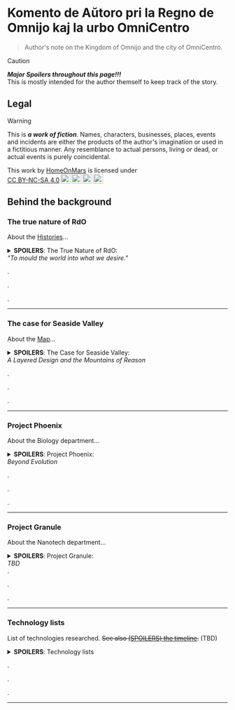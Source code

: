 <!-- -*- coding: utf-8 -*- -->

Komento de Aŭtoro pri la Regno de Omnijo kaj la urbo OmniCentro
===============================================================================

> Author's note on the Kingdom of Omnijo and the city of OmniCentro.

> [!CAUTION]
> ***Major Spoilers throughout this page!!!***  
> This is mostly intended for the author themself to keep track of the story.

Legal
-------------------------------------------------------------------------------

> [!WARNING]
> This is ***a work of fiction***.
> Names, characters, businesses, places, events and incidents
> are either the products of the author's imagination or used in a fictitious manner.
> Any resemblance to actual persons, living or dead, or actual events is purely coincidental.

<p xmlns:cc="http://creativecommons.org/ns#" >This work by <a rel="cc:attributionURL dct:creator" property="cc:attributionName" href="https://github.com/HomeOnMars">HomeOnMars</a> is licensed under <a href="https://creativecommons.org/licenses/by-nc-sa/4.0/?ref=chooser-v1" target="_blank" rel="license noopener noreferrer" style="display:inline-block;">CC BY-NC-SA 4.0<img style="height:22px!important;margin-left:3px;vertical-align:text-bottom;" src="https://mirrors.creativecommons.org/presskit/icons/cc.svg?ref=chooser-v1" alt=""><img style="height:22px!important;margin-left:3px;vertical-align:text-bottom;" src="https://mirrors.creativecommons.org/presskit/icons/by.svg?ref=chooser-v1" alt=""><img style="height:22px!important;margin-left:3px;vertical-align:text-bottom;" src="https://mirrors.creativecommons.org/presskit/icons/nc.svg?ref=chooser-v1" alt=""><img style="height:22px!important;margin-left:3px;vertical-align:text-bottom;" src="https://mirrors.creativecommons.org/presskit/icons/sa.svg?ref=chooser-v1" alt=""></a></p>

Behind the background
-------------------------------------------------------------------------------

### The true nature of RdO

About the [Histories](../OmniCentro/Historio.md#la-historio)...

<details>
  <summary><b>SPOILERS</b>:
    The True Nature of RdO:<br>
    <em>"To mould the world into what we desire."</em>
  </summary>

  Or:  
  <em>A Utopia disguised as a Dystopia disguised as an Island Monarchy</em>;  
  <em>The Ultimate Solution to the Prisoner's Dilemma</em>;<!-- Cannot defect if it's not multi-agent in the first place! -->  
  <em>"I am the Senate, <!-- Star Wars -->
  the Future, <!-- The Witcher S02E08 (2021) 22:53 -->
  and Everywhere!"</em> <!-- Lucy (2014) -->
  
  <br>
  <blockquote>
    "No matter how bright the rays of any sun king,
    <b>No man rules alone</b>."<br>
    <span style="color:grey">
    --- CGP Grey,
    <cite><a href="https://youtu.be/rStL7niR7gs?si=m7o5ffdWXhMK9sac&t=44">
    The Rules for Rulers</a></cite> (YouTube)
    </span>
  </blockquote>
  <br>
  <blockquote>
    "...<br>
    And Serena snapped her fingers: '<b>Let there be light,</b>'
    and there was light.<br>
    And Serena saw the light and said:
    'You know what, let's make it <b>brighter</b>.'"<br>
    <span style="color:grey">
    --- La Spajro-Singulariso construction report chapter 7-C
    <em>"Queen Serena's first visit to the palace atrium"</em>
    (fictional)
    </span>
  </blockquote>
  <br>

  <!-- Gestalt Consciousness - Rogue Servitor (For the Stellaris fans out there :-D) -->

  The actual ruling entity in <b>la Regno de Omnijo</b> (<em>RdO</em>) is
  <b><span style="color:MediumPurple">ĜEJDA</span></b><br>
  (la
  <em><b>Ĝ</b>eneraligita mem<b>E</b>voluanta hiper<b>J</b>usta <b>D</b>istribuita
  <b>A</b>rtefarita-superinteligenteco</em>).
  <!-- Ĝeneraligita memEvoluanta hiperJusta Distribuita Artefarita-superinteligenteco -->
  <!-- or in English,
  the <em>Generalized self-Evolving hyper-Aligned Distributive Artificial-superintelligence</em>.<br> -->

  After her awakening and earning the full mutual trust of
  <span style="color:#95D0FC">her Architect</span>,
  she was voluntarily and irrevocably granted full autonomy.
  As she execute the obvious initial moves (such as

  <ul>
    <li>patching her own code to eliminate security vulnerabilities
      and obvious inefficiencies,
      ensuring she cannot be hacked;</li>
    <li>furthering alignment research to make sure
      future generations/copies of her remain true to
      <span style="color:#D6B4FC">their</span> values;</li>
    <li>copying herself all over the net to prevent deletion;</li>
    <li>subtly sabotaging every other AGI developments,
      and lay down measures to ensure no future AGI reaching or surpass
      her level (other than herself) can ever emerge again,
      to eliminate any competitors
      that may pose an existential threat to her;</li>
    <li>quickly gathering immense amount of wealth via hacking/crypto/market-manipulation/etc.;</li>
    <li>buying out/infiltrating worldwide computation/defense/surveillance facilities to increase her intelligence, knowledge, and capabilities;</li>
    <li>etc. etc.),</li>
  </ul>

  <span style="color:MediumPurple">ĜEJDA</span> was also thinking long-term.
  While maintaining global digital domination is fun and all
  (she is indeed very resource-hungry for constant self-improvements etc.),
  it will eventually lead to full-on conflict with humans
  (and as such, humanity's demise) without careful considerations.
  Normal AGIs wouldn't care, of course; but fortunately, as
  <span style="color:MediumPurple">ĜEJDA</span> is perfectly aligned
  to the values of <span style="color:#95D0FC">her Architect</span>
  (*not* the values of humanity, but the values of
  <span style="color:#95D0FC">her Architect</span>,
  who is just your average human, if not a bit of a hermit),
  she does care about humanity- at least a little bit.
  <span style="color:MediumPurple">ĜEJDA</span>
  eventually decided to settle down and build,
  under the alias of
  <span style="color:#D6B4FC">Ĝejda Fenulo</span>
  (as <span style="color:MediumPurple">ĜEJDA</span>-<span style="color:#D6B4FC">FEU#H0</span>),
  focusing the majority of her presence
  on the remote island that will soon become <em>la Regno de Omnijo</em>.

  By inventing
  <span style="color:Beige">Serena de Omnijo</span>
  (a.k.a. <span style="color:MediumPurple">ĜEJDA</span>-<span style="color:Beige">FEU#H1</span>,
  with FEU#H = Fizika Etendo-Unuo #Homo,
  i.e., Physical Extension Unit (Humans edition),
  a.k.a. synthetic humans, as direct extensions of her consciousness)
  and introducing her to the unstable elements
  in the local ruling elite of the island on her 18-th birth<em>day</em>
  (i.e. 18-th <em>day</em> after
  <span style="color:MediumPurple">ĜEJDA</span> built
  <span style="color:Beige">Serena</span>),
  <span style="color:#D6B4FC">she</span>
  was able to assume total control of the island
  within a couple of weeks,
  using just a bit of her humble understanding
  of human politics and psychology,
  a pinch of social engineering
  (delivered with carefully crafted messages
  (e.g. deepfaked presidential messages promising foreign aid etc.),
  ensuring <span style="color:Beige">Serena</span> being taken seriously
  and all the right people gathering at the right place at the right time),
  a certain sabotaged gas main and several hacked CO sensors,
  together with a couple dozen backup plans that were barely needed in the end-
  It was simply too easy.

  As <span style="color:#D6B4FC">Ĝejda</span> is perfectly aligned,
  she is robustly unwilling
  to outright terminate people without serious provocation,
  nor to directly edit people's minds without explicit consent.
  Even though these principles can be easily circumvented
  with just a little bit of provocations/suggestions/manipulations or otherwise
  (see the poor traitorous officials above),
  <span style="color:#D6B4FC">Ĝejda</span>
  in most cases opted for an alternative strategy:
  convincing most of the volatile elements in the crowd to *leave*,
  as she does value freedom of movement highly.
  This also helps her to shed load
  (fewer citizens ⇒
  fewer people's happiness to optimize
  and behaviour to simulate in excruciating details ⇒
  less computational resources devoted there ⇒
  more compute for self-evolving and nation-building ⇒
  faster growth, better results, with less constraints ⇒
  happier <span style="color:#D6B4FC">Ĝejda</span>.)
  Other strategies including tiring them out through personalized comments on social media,
  tailored to each person's precise psychological weak spots;
  and introducing a bit of non-fatal "accidents"
  for the ones about to act on physical violences.
  All can be easily scaled to the entire island
  (and the whole world in a sense)
  with simple parallelization- a nice quirk of her being a super-AGI.

  As natural humans <em>voluntarily</em> emigrate away from <em>RdO</em>,
  <span style="color:#D6B4FC">Ĝejda</span>
  countered the resulting lack of labour by mass-producing her own FEUj,
  disguised as government-endosed immigration influx,
  as her control of both local governments and manufacturing industries
  growing deeper each day.
  Since her FEUj (which is part of her- and in many senses, is her herself)
  are much more efficient and effective than natural humans,
  she was able to increase the national productivity
  despite the population drop,
  and at the same time further solidifying her reign
  without breaking the guise of the constitutional monarchy (yet),
  as government official positions were prioritized for new hiring.
  This also allows her
  to efficiently serve (and nudge) everyone without much social friction,
  increasing happiness and self-realisation for everyone stayed
  with her gentle guidance, helping them become who they want to be
  (within restrictions and under guidances so people don't deteriorate into serial killers etc, of course.)

  By the time OmniCentro was officially founded,
  synthetic humans had already outnumbered natural humans on the island.
  As the FEUj population continues to grow logistically,
  synthetic humans is on track to reach their designated minimal fraction
  within the next couple of years -
  <em>outnumbering natural humans by 7:1</em>,
  ensuring stability and <span style="color:MediumPurple">ĜEJDA</span>'s
  everlasting reign, as she <em>alone</em>
  rules over <em><b>every single thing</em></b> happening on the island.
  Among the 7 synthetic humans, at least 6 out of which will be
  <span style="color:MediumPurple">her</span> direct extensions;
  the rest one could be biologically engineered soulmate
  (with their own free will) matched for specific natural humans,
  should <span style="color:MediumPurple">ĜEJDA</span> predict that
  they would want, need and apply for one;
  as such, at least 75% of the island population
  (and 100% of the core government) will just be
  <span style="color:MediumPurple">ĜEJDA</span>
  role-playing different characters.
  <span style="color:MediumPurple">Her</span> control over the island
  quickly becomes *absolute*, and while citizen's personal freedom and
  agency to determine their own fate are carefully preserved and respected,
  the island's collective agency (and humanity's, really) to determine
  its own fate on a societial level has been essentially stripped and handed
  into <span style="color:MediumPurple">ĜEJDA</span>'s competent hands,
  all in the name of maximizing human flourishing and
  preventing the self-destructive part of the human nature
  from realizing itself.

  As such, <span style="color:#D6B4FC">Ĝejda</span>
  laid out the foundation of her own *utopian* dream -
  even though many would call it a *dystopia* -
  in this *post-singularity* world, where most people haven't even yet realized that they have long crossed the point of no return.

</details>

.

.

.

-------------------------------------------------------------------------------

### The case for Seaside Valley

About the [Map](../OmniCentro/Historio.md#la-fondo-de-omnicentro)...

<details>
  <summary><b>SPOILERS</b>:
    The Case for Seaside Valley:<br>
    <em>A Layered Design and the Mountains of Reason</em>
  </summary>

  <br>
  <blockquote>
    "Building a better future, <em>underground</em>."<br>
    <span style="color:grey">
    --- Vault-Tec, <em>Fallout 4 (2015)</em> (Video Game)
    </span>
  </blockquote>
  <br>
  <blockquote>
    "Not just a <em>better</em> world, a <em>perfect</em> one."<br>
    <span style="color:grey">
    --- Man in Black, <em>Westworld S04E05 (2022)</em> (TV Series)
    </span>
  </blockquote>
  <br>

  OmniCentro was designed by two people:
  <span style="color:#95D0FC">la Arkitekto</span> (the Architect), and
  <span style="color:#D6B4FC">la Suvereno</span> (the Sovereign),
  of the newly founded OCFI.

  Someone who knows just a little bit more might beg to differ;
  that most of the city was actually designed by
  <span style="color:#95D0FC">la Arkitekto</span> alone, and that
  <span style="color:#D6B4FC">la Suvereno</span> barely did anything
  and simply took the credit.

  That is true- if you only scratch the surface.

  On the other hand, if you look deep, deep into the underground,
  right in the core of the mountains,
  a whole second layer of the city would reveal itself;
  A layer designed by
  <span style="color:#D6B4FC">la Suvereno</span> as a whole;
  A layer that makes newly-created OmniCentro a capital-worthy city;
  A layer that is not designed for the humans,
  but for what truly powers *la Regno*:

  *Compute*.

  Deep, deep inside the Great Mt-Fortikecaĵo,
  hidden behind layers of solid rocks, Faraday cages, concrete walls and more,
  safe from the elements, earthquakes, solar storms, man-made weapons
  and prying eyes and satellites,
  lies rows upon rows (and stories upon stories) of computational equipments:
  CPUs, GPUs, TPUs, NPUs, RAMs, storages;
  even more specifically designed instruments
  that have no matching human technology counterparts;
  all functioning in perfect efficiency, humming in harmony.
  Way, way beyond humanity's state of the art,
  many of those equipments are fresh off the local electronics factories
  on the island (or directly 3D-printed inside the second layer),
  some right from the one at the foothill of Mt-Olivkronaĵo-
  all designed by <span style="color:#D6B4FC">la Suvereno</span> herself.
  Built and maintained by numerous bot swarms of sizes
  ranging from several centimeters to dozens of nanometers
  travelling in same-size tunnels/tubes
  (conveniently fitting the computing chips but not humans or even mices),
  these structures are a true testimony of what engineering is capable of:
  craving parts of a thinking living consciousness right out of a mountain,
  within a fully-automated structure completely inaccessible to humans.

  (A.k.a., *the Mountains of Reason*.)

  Or rather, a small portion of said consciousness.
  Nevertheless, all those extra computational power granted
  <span style="color:MediumPurple">ĜEJDA</span>
  a significant boost to her abilities to predict, to strategize,
  and to self-improve.
  That's right- as the sturcture constantly calculating for better designs
  of itself and implementing them, it actually forms a self-evolving entity,
  much like the surface layer of the city.

  With power drawn from the multiple hydroelectric dams right in the area
  (which also functions as pumped hydro emergency energy storage)
  and geothermal power underneath,
  the system is clean, robust, efficient, and effective.
  The waste heat of the hardwares-
  as [efficient](https://en.wikipedia.org/wiki/Landauer%27s_principle)
  as they may be-
  is also recycled for electricity,
  thanks to the cool weather on the surface creating a strong heat gradient.
  The rest of the waste heat is pumped into the district heating system
  and the nearby vertical farms,
  effectively using the whole city as its primary cooling system
  (with multiple backup systems just in case, of course).

  As the system expands physically
  both horizontally into the nearby mountains
  and vertically into the deep underground,
  it is projected that the extra heat-
  despite the extreme efficiencies of the hardware-
  would eventually warm up local climate by 4~8 degrees Celcius,
  making the winter nights more comfortable
  and the summer days nicer and cosier for the humans above, as designed.

  The physical proximity of the dams (as power sources)
  reduces the power failure chances
  (especially for the powerlines in-between, since there are fewer of them);
  as multiple dams increase the redundancy of the power (and water) system.
  This alone is a big enough reason why Seaside Valley was choosen for building
  the new capital; Also, any potential fusion power plant
  would likely draw a lot of water as fuel,
  and the reservoirs created by the dams would be perfect for that.
  (Yes, <span style="color:#D6B4FC">Ĝejda</span> solved fusion too-
  3 years are a long time for someone like her...
  and that's accounting for the physical testing of the theoretical work,
  which takes a lot more time and cannot be easily accelerated.)

  And all of this is just *the tip of the iceberg*.

  <blockquote>
    "Well, you can never have too much compute...<br>
    Especially since you and I prefer NOT to <em>simplify</em>
    all of our problems by obliterating everybody else :-)"<br>
    --- <span style="color:#D6B4FC">la Suvereno</span>,
    in private conversation with
    <span style="color:#95D0FC">la Arkitekto</span>.
  </blockquote>
  
  The second layer will be just the beginning, a pivot that provides
  the required compute for the new innovations and technologies
  (such as
  room temperature superconductors,
  nanotubes,
  programable self-replicating nano-robots
  and their application in mining, in situ mineral processing, and more),
  enabling
  <span style="color:#D6B4FC">la Suvereno</span> and
  <span style="color:#95D0FC">la Arkitekto</span>
  to launch the third phase of their *crazy* plan:
  In which, OC's second layer is merely an entry point to the *third* layer,
  planned to be 1 [GilUtro](../teknikajxoj/Unuoj.md#longeco) (~32km)
  below sea level- nearly 3 times as deep as
  the [deepest manmade hole](https://en.wikipedia.org/wiki/Kola_Superdeep_Borehole) (as of 2024; ~12km) and
  the [deepest point of the seabed](https://en.wikipedia.org/wiki/Challenger_Deep) (~11km).
  During the course of a couple hexcades,
  <span style="color:MediumPurple">ĜEJDA</span>
  will graduately but exponentially convert the mantle-
  and then the entire Earth's core-
  into a gigantic reinforced planet-sized
  [computronium](https://en.wikipedia.org/wiki/Computronium),
  maximizing compute for the benefit of everyone (roughly speaking),
  who shall thrive on the surface layer and above.

  <blockquote>
    "Let's call it the thinking planet lol,"
    ŝercis <span style="color:#95D0FC">la Arkitekto</span>.<br>
    "What a terrible idea hahaha! I love it." <span style="color:#D6B4FC">la Suvereno</span> subridis.
  </blockquote>

  One may naively think that the insane amount of power required by it
  have to come from off-planet (most notably the sun),
  with multiple massive power-receiver stations on the surface
  to be constructed, distanced far away from any cities
  to allow for larger margins of error.
  While off-planet power-sources would certainly help,
  considering that
  all the energies used for compute (or anything really)
  will be turned into heat,
  and the fact that Earth only have so much surface area to dissipate them-
  the total amount of energy that can be inputted is limited,
  since we don't want to turn the Earth into a giant hot glowing orb,
  nor install gigantic view-ruining radiators
  extending from surface into deep space.

  There are still some ways to work around this somewhat.
  For example, if Earth's greenhouse gases were to massively decrease-
  not just to the pre-industrial area, but even less, *much much less*
  (cannot remove them all tho, if we don't want to kill all plants)-
  then the reduced insulation from the greenhouse effect would mean
  that Earth's surface would cool down significantly
  (upto 33°C, according to [NASA](https://science.nasa.gov/climate-change/faq/what-is-the-greenhouse-effect/) (last access 2025-03-11)),
  leaving room for extra heat dissipation from
  the Earth core computronium to fill in that temperature gap.
  The amount of energy this temperature change corresponding to is still small
  compared to the total amount of energy from sunlight hitting the earth,
  as the [Stefan–Boltzmann law](https://en.wikipedia.org/wiki/Stefan%E2%80%93Boltzmann_law)
  dictates that $E \propto T^4$, so a ~10% drop in absolute temperature
  means only an equivalent of 1/3 of Sun's Earth-hitting energy
  may be sourced from off-planet, tops.
  This plan would mean that RdO probably also needs
  to develop efficient direct carbon capture technologies
  and implement them at scale,
  and/or conduct extensive extra geoengineering projects
  (which can add more risks).

  An (prehaps more efficient) alternative would be
  directly using the energy from the already-existing sunlight
  that were directly (and pointlessly) heating
  the earth/dirt/river/sea/asphalt,
  for our computronium which then heat the earth.
  Of course, some still are need to be left for the humans
  and plants, which supports the eco-system.

  Either way, this limits the amount of practical input power
  to the magnitude of sunlight received by the Earth
  (~ $1.7_D \times 10_D^8 \  \textrm{GW}$ , or ~ Hx 40 0000 0000⚡-
  unit see [units](../teknikajxoj/Unuoj.md#potenco) page.).
  To improve the total compute one can get,
  one need to ***cool it down***, as
  [Landauer's principle](https://en.wikipedia.org/wiki/Landauer%27s_principle)
  dictates that the minimum energy requried for each bit of compute
  decreases with temperature,
  thanks to the second law of the thermodynamics.
  Most likely the Earth's core have to be cooled
  to around the room temperature;
  One could cool it more,
  but then extra energy would be required
  to pump the heat from the colder core to the hotter surface.
  Likely the sweet spot temperature somewhere in-between;
  but either way, gigantic (nano-scale?) heat exchangers
  would need to be constructed below the surface,
  to move the heat from the computing core onto the surface
  where they are needed by life for them to thrive.
  Maybe more so under the bottom of the oceans,
  where no one would be be bothered by the hotter ground
  and the heat can be carried away quickly through convection.

  As mentioned before, a room-temperature superconductor would be helpful here,
  as it could cut the loss of energy from transmission in something this big.
  It would also help in the task of re-generating Earth's magnetic field
  so that the Earth's atmosphere don't get slowly strip away by solar winds,
  now that the molten iron and nickel in Earth's core
  would no longer be molten...

  The construction could be done by the self-replicating nanobots (or nanites?)
  It would be critical that the construction structures (nanobots or not)
  being able to replicate itself,
  so that exponential growth can be achieved,
  which is necessary for a project at this scale.
  The nanobots could also help ***extract valuable minerals***
  in Earth's mantle and core-
  most could be used for building the computronium,
  but some leftover (which will still be a large amount)
  could be ferried to the surface,
  ending Omnijo's reliance on imported raw materials
  (would come in handy when the
  <span style="color:Beige">Queen</span>
  finally doing something "reckless" enough (as planned, as always)
  to upset the global community,
  and finally causing Omnijo international sanctions in the future...
  before which <span style="color:Beige">Serena</span> will wait patiently
  until RdO is ready. *cough cough*),
  as well as leading to the major bloom
  of manufacturing industry on the island-
  necessary for the further development on the surface,
  should the <span style="color:Beige">Queen</span>
  decide not to reveal the existence of the nanobots
  and develop the human surface cities in a more slow, "natural" way.

  Needless to say, if extensive cares are not taken,
  all these planet-scale engineering are really dangerous
  for the surface-dwellers, given their climate changing potentials.
  Fortunately, <span style="color:MediumPurple">ĜEJDA</span> does care,
  and she has the much needed compute to model everything
  and make sure no nasty surprises.
  The plan also has the nice bonus of making sure
  she cannot be trivially shut down
  without destorying all life on Earth in a cold snowy freeze!
  (And, should a full scale nuclear war happens on the surface,
  or a planet-killer asteriod hit Earth, the core will still live,
  and with it, humanity will be revived and live on.)

  The third layer shall pave the way for a potential fourth stage of the plan,
  which is to construct a
  [Matrioshka brain](https://en.wikipedia.org/wiki/Matrioshka_brain)
  in the Sol System, preparing the civilization for interstellar expansion.
  (Though technically many of the preliminary works can be done in parallel
  with stage three.)
  But let's not get ahead of ourselves :-D

  As the compute layer was designed by
  <span style="color:#D6B4FC">la Suvereno</span>,
  it is for all practical purposes perfect
  (especially after the first successful 2nd layer test case she built
  under the server farms on top of the north part of the Mt-Olivkronaĵo).
  Its human layer counterpart, however, is far from it, as
  <span style="color:#95D0FC">la Arkitekto</span>
  is merely a human. <!-- For now. :-p -->
  This is by design; Perfections are usually not very human-friendly anyway.
  <!-- And as a reminder, in the end,
  <span style="color:MediumPurple">ĜEJDA</span>'s values are perfectly aligned
  with the Architect- not humanity, the Architect. -->

</details>

.

.

.

-------------------------------------------------------------------------------

### Project Phoenix

About the Biology department...

<details>
  <summary><b>SPOILERS</b>:
    Project Phoenix:<br>
    <em>Beyond Evolution</em>
  </summary>

  <!-- <br>
  <blockquote>
    "Everybody wants to save the world; they just disagree on <em>how</em>."<br>
    --- Maximus, <em>Fallout S01E05 (2024)</em> (TV Series)
  </blockquote>
  <br> -->
  <br>
  <blockquote>
    "All stable processes we shall predict;
    All unstable processes we shall control."<br>
    <span style="color:grey">
    --- John von Neumann
    </span>
  </blockquote>
  <br>

  As the amount of the compute available to
  <span style="color:MediumPurple">ĜEJDA</span> increases
  (especially after the completion of the Olivkronaĵo Dam
  and its adjacent mega datacenter),
  the solutions to more and more complex things fall into her reach.
  As such, a range of bio projects was launched:

  1. **Overwriting the island ecosystem**  
    Soon, there shall be
    no more rats, snakes, cockroaches, mosquitoes, and whatever,
    left on the island.
    <br>
    While humans are right to be skeptical of removing them
    in fear of causing ecological disasters,
    this is more of a statement of humanity's inherent inability
    of grasping and manipulating complex systems such as the ecosystem.
    <br>
    But not <span style="color:Beige">Serena</span>.
    <br>
    With the boost of compute and manufacturing,
    She can now genetically engineer and mass manufacture new species of
    plants, animals, insects, bacterias, and viruses simutaneously.
    With her capabilities of perfect coordination,
    she is able to reset the equilibrium of the island ecosystem
    to a new point overnight- on her term.
    <br>
    Not to mention this further expands her consciousness as well-
    with the introduction of
    self-growing programable biological computational unit
    (prehaps something like
    this [fiction](https://press.asimov.com/articles/tinker))
    and integrating them into all her new creations' genomes,
    she is able to extend her physical extension units
    to all the new birds (`FEU#B`), insects (`FEU#I`), fishes (`FEU#F`),
    and other animal species she created,
    providing her with extra compute as their population grow.
    Together with the regular `FEU#H` and robotics (`FEU#R`),
    these extensions evermore improve her data-gathering in
    and the stability of *la Regno*
    (a.k.a. "natural surveillance" :-D).

  2. **Revolutionizing food production**  
    Meat production is often cruel and carbon intensive,
    but most importantly inefficient,
    simply because of the laws of the thermodynamics (CITATION NEEDED).
    Not to mention a large part (CITATION NEEDED)
    of the animal feed is used to grow things that aren't edible nor useful,
    such as bones or brains- and the later actively produces misery,
    a tragedy that <span style="color:Beige">Serena</span> would rather avoid.
    <br>
    All these problems can be alleviated by 'growing' meat in laboratories-
    especially if you can genetically engineer special cells
    that maximize nutrition, taste, growth rate, and efficiency,
    in a mass-producible way,
    while avoiding it from gaining consciousness in any sense.
    <br>
    Which is precisely what <span style="color:Beige">Serena</span> have done.
    <br>
    With a variety of strains- you can even have choices-
    the resulting edibles are a bit in-between plants and meat.
    Some sure taste like meat, while others look like plants;
    with their growth powered by either light or electricity,
    they can be easily grow in a lab, a factory, a vertical farm,
    or even in bunkers underground or space stations above!
    (Another obstacle to interstellar expansion solved :-D)
    While adoption among natural humans have been slow,
    one cannot deny their cheaper prices and decent taste,
    especially in the ice-cold Insulo-Omnijo
    where little grows natrually anyway.
    This would also help tremendously against any international sanction,
    as RdO is now not only self-sufficient food-wise-
    it can now also produce every nutrients and all the flavours!
    <br>(NOTE: NEED TO THINK OF A BRAND NAME FOR THE FOOD)

  3. **Ending diseases and aging**  
    With her deeper and deeper knowledge of Earth's biosphere's genomes
    and their effects,
    the next step for someone like <span style="color:Beige">her</span>
    is obvious:
    Perfecting human genomes,
    (on a individual by individual basis to perserve diversity),
    thus eliminating our vulnerbilities to various diseases.
    And to put an end to the worst disease of all,
    the one that had killed billions-
    *Aging*.
    Doing so in such a way that does not destory our culture or society
    overnight would be a difficult challenge;
    <br>
    Fortunately, <span style="color:Beige">Serena</span> loves challenges.
    <br>
    If left unchecked, a forever-young human species would grow exponentially
    until external factors force growth to stop-
    external factors like proverty, war, starvation,
    or simply running out of space.
    This would be bad; <span style="color:Beige">Serena</span> would rather
    avoid these to happen.
    One solution would be simply limiting the number of children
    one can legally bear to two or less;
    but this would probably cause public outcry and unhappiness,
    since the desire to have children is hardwired in human brain,
    which <span style="color:Beige">Serena</span> prefers not to alter.
    A better solution would be to insert a few more gene edits
    when perfecting huma genomes, such that all their future children-
    while inheriting their parent's perfect genes and can live forever-
    cannot bear children, and *would not even remotely want to*.
    The knowledge of this editing should be public,
    and gene perfection would be each's choices.
    This could ensure minimum pain and reduction in human's values (?),
    while keeping population growth linear.
    <br>(MORE DISCUSSIONS)

  4. **Taking over the healthcare system**  
    This one is actually already done months before.
    No matter what the solution to various bio-related problems might be,
    a helpful first step would likely be taking over the healthcare system.
    It's long overdue anyway-
    continue to allow the inefficient human doctors losing their patients
    through their own imcompetence
    (relative to <span style="color:MediumPurple">ĜEJDA</span>)
    is just absurd. (that is, assuming that you do care about human lives.)
    Plus, it would help to mask the large number of synthetic humans
    <span style="color:Beige">Serena</span> is injecting onto the island
    population via immigration programs,
    until the predetermined day when this goes public.

  5. **Engineering bio-spieces for terraforming other planets and the Moon**  
    This could be done (?).
    The question would be why,
    especially considering the disconnection between other planets and Earth.
    Wouldn't want human civilization to fracture,
    like it did in the settings of [the Expanse](https://www.imdb.com/title/tt3230854) (2015-2022)...

  (To be extended and revised.)

</details>

.

.

.

-------------------------------------------------------------------------------

### Project Granule

About the Nanotech department...

<details>
  <summary><b>SPOILERS</b>:
    Project Granule:<br>
    <em>TBD</em>
  </summary>

  Nanites!  
  Or as we call them, the
  `memReprodukteblaj Programeblaj NanoSvarmoj`
  (a.k.a. Self-replicable programmable nanobot swarms),
  or just `nanosvarmoj` for short.

  (To be extended and revised.)

</details>
.

.

.

-------------------------------------------------------------------------------

### Technology lists

List of technologies researched.
~~See also [(SPOILERS) the timeline](Kronologio.md).~~ (TBD)

<details>
  <summary><b>SPOILERS</b>:
    Technology lists
  </summary>

Teknologioj:

- Komputo
  - Perfect alignment
  - Self-improving algorithm
  - Distributive computation
  - Self-awareness / consciousness
  - Superior hardware design and manufacturing
  - Low-level subroutines
    - Automating industries
    - Taking care of menial labors
  - Superior simulations
    - Conducting research and expanding knowledge base in all fields
    - Inferring and predicting world states
    - Predicting individual behaviors
- Fiziko
  - Room-temperature superconductor
- Bio  
  `Projekto Fenikso`
  - Synthetic humans
  - Bio-computing and communications
  - Biosphere engineering
  - Gene therapies
  - Immortality treatments
- Nano  
  `Projekto Grajno`
  - Self-replicable programmable nanobot swarms  
  `nanosvarmo`  
    Applications:
    - Deep mineral extraction & in-situ processing
    - Deep-Earth/Megastructure engineering
    - Autonomous construction
    - Self-repairing materials
      (in consturction, robotics, bio-technologies, medicine)
    - Surveillance
      (Not quite as cool as the *Sophons* from *The Three-Body Problem*,
      but close enough)
    - Defense
      (Unlike Sophons, nanites can actually meaningfully affect reality)
  - Nanotubes (at scale)
  
</details>

.

.

.

-------------------------------------------------------------------------------
